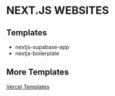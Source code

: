 # NEXT.JS WEBSITES


## Templates
- nextjs-supabase-app
- nextjs-boilerplate

## More Templates

[Vercel Templates](https://vercel.com/templates)